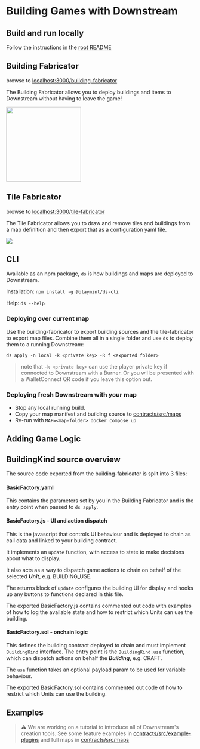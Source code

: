 # Building Games with Downstream

## Build and run locally
Follow the instructions in the [root README](../README.md)

## Building Fabricator
browse to [localhost:3000/building-fabricator](http://localhost:3000/building-fabricator)

The Building Fabricator allows you to deploy buildings and items to Downstream without having to leave the game!

<img src="images/building-fabricator.png" width="200">

## Tile Fabricator
browse to [localhost:3000/tile-fabricator](http://localhost:3000/tile-fabricator)

The Tile Fabricator allows you to draw and remove tiles and buildings from a map definition and then export that as a configuration yaml file.

![](images/tile-fabricator.png)

## CLI
Available as an npm package, `ds` is how buildings and maps are deployed to Downstream.

Installation: `npm install -g @playmint/ds-cli`

Help: `ds --help`

### Deploying over current map

Use the building-fabricator to export building sources and the tile-fabricator to export map files. Combine them all in a single folder and use `ds` to deploy them to a running Downstream:

```ds apply -n local -k <private key> -R f <exported folder>```

> note that `-k <private key>` can use the player private key if connected to Downstream with a Burner. Or you wil be presented with a WalletConnect QR code if you leave this option out.

### Deploying fresh Downstream with your map

- Stop any local running build.
- Copy your map manifest and building source to [contracts/src/maps](../contracts/src/maps)<map-folder>
- Re-run with `MAP=<map-folder> docker compose up`

## Adding Game Logic

## BuildingKind source overview
The source code exported from the building-fabricator is split into 3 files:


#### BasicFactory.yaml
This contains the parameters set by you in the Building Fabricator and is the entry point when passed to `ds apply`.
        
#### BasicFactory.js - UI and action dispatch
This is the javascript that controls UI behaviour and is deployed to chain as call data and linked to your building contract.

It implements an `update` function, with access to state to make decisions about what to display.

It also acts as a way to dispatch game actions to chain on behalf of the selected ***Unit***, e.g. BUILDING_USE. 

The returns block of `update` configures the building UI for display and hooks up any buttons to functions declared in this file.

The exported BasicFactory.js contains commented out code with examples of how to log the available state and how to restrict which Units can use the building.
        
#### BasicFactory.sol - onchain logic
This defines the building contract deployed to chain and must implement `BuildingKind` interface. The entry point is the `BuildingKind.use` function, which can dispatch actions on behalf the ***Building***, e.g. CRAFT.

The `use` function takes an optional payload param to be used for variable behaviour.

The exported BasicFactory.sol contains commented out code of how to restrict which Units can use the building.

## Examples
> ⚠️ We are working on a tutorial to introduce all of Downstream's creation tools. 
See some feature examples in [contracts/src/example-plugins](../contracts/src/example-plugins) and full maps in [contracts/src/maps](../contracts/src/maps)


